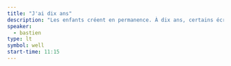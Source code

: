 ```yaml
---
title: "J'ai dix ans"
description: "Les enfants créent en permanence. À dix ans, certains écrivent des poèmes, jouent du piano et programment des jeux… comment faire pour garder son âme d'enfant et continur à écrire, jouer du piano et programmer ?"
speaker:
  - bastien
type: lt
symbol: well
start-time: 11:15
---
```


